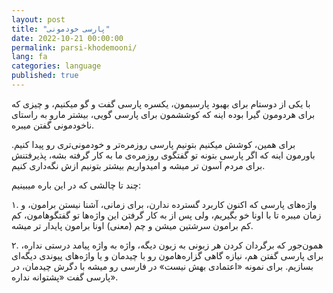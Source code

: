 ```yaml
---
layout: post
title: "پارسی‌ خودمونی"
date: 2022-10-21 00:00:00
permalink: parsi-khodemooni/
lang: fa
categories: language
published: true
---
```



با یکی از دوستام برای بهبود پارسیمون، یکسره پارسی گفت و گو میکنیم، و چیزی که برای هردومون گیرا بوده اینه که کوششمون برای پارسی گویی، بیشتر مارو به راستای نا‌خودمونی گفتن میبره.

برای همین، کوشش میکنیم بتونیم پارسی روزمر‌ه‌تر و خودمونی‌تری رو پیدا کنیم.  باورمون اینه که اگر پارسی بتونه تو گفتگوی روزمره‌ی ما به کار گرفته بشه، پذیرفتنش برای مردم آسون تر میشه و امیدواریم بیشتر بتونیم ازش نگه‌داری کنیم.

چند تا چالشی که در این باره میبینیم:

۱. واژه‌های پارسی که اکنون کاربرد گسترده ندارن، برای زمانی، آشنا نیستن برامون، و زمان میبره تا با اونا خو بگیریم، ولی پس از به کار گرفتن این واژه‌ها تو گفتگوهامون، کم کم برامون سرشتین میشن و چم (معنی) اونا برامون پایدار تر میشه.

۲. همون‌جور که برگردان کردن هر زبونی به زبون دیگه، واژه به واژه پیامد درستی
نداره، برای پارسی گفتن هم، نیازه گاهی گزاره‌هامون رو با چیدمان و یا
واژه‌های پیوندی دیگه‌ای بسازیم. برای نمونه «اعتمادی بهش نیست» در
فارسی رو میشه با دگرش چیدمان، در پارسی گفت «پشتوانه نداره».



